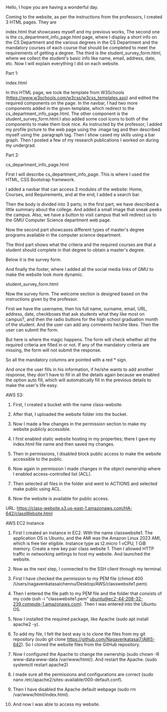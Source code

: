 Hello, I hope you are having a wonderful day. 

Coming to the website, as per the instructions from the professors, I created 3 HTML pages. They are 

index.html that showcases myself and my previous works, The second one is the cs_department_info_page.html page, where I display a short info on the CS Department and the various degrees in the CS Department and the mandatory courses of each course that should be completed to meet the requirements of getting a degree. The third is the student_survey_form.html, where we collect the student's basic info like name, email, address, date, etc. Now I will explain everything I did on each website.



Part 1:

index.html

In this HTML page, we took the template from W3Schools (https://www.w3schools.com/w3css/w3css_templates.asp) and edited the required components on the page. In the navbar, I had two more components added in the given template, which redirect to the cs_department_info_page.html. The other component is the student_survey_form.html.I also added some cool icons to both of the components to make them look nice. As instructed by the professor, I added my profile picture to the web page using the .image tag and then described myself using the .paragraph tag. Then I show cased my skills using a bar graph. Then I posted a few of my research publications I worked on during my undergrad.



Part 2:

cs_department_info_page.html



First I will describe cs_department_info_page. This is where I used the HTML, CSS Bootstrap framework.

I added a navbar that can access 3 modules of the website: Home, Courses, and Requirements, and at the end, I added a search bar.

Then the body is divided into 3 parts; in the first part, we have described a little summary about the college. And added a small image that sneak peeks the campus. Also, we have a button to visit campus that will redirect us to the GMU Computer Science department web page.

Now the second part showcases different types of master's degree programs available in the computer science department.

The third part shows what the criteria and the required courses are that a student should complete in that degree to obtain a master's degree.

Below it is the survey form.

And finally the footer, where I added all the social media links of GMU to make the website look more dynamic.



student_survey_form.html 



Now the survey form. The welcome section is designed based on the instructions given by the professor.

First we have the username, then his full name, surname, email, URL, address, date, checkboxes that ask students what they like most on campus?, and then the radio buttons for the high school graduation month of the student. And the user can add any comments he/she likes. Then the user can submit the form.

But here is where the magic happens. The form will check whether all the required criteria are filled in or not. If any of the mandatory criteria are missing, the form will not submit the response.

So all the mandatory columns are pointed with a red * sign.

And once the user fills in his information, if he/she wants to add another response, they don't have to fill in all the details again because we enabled the option auto fill, which will automatically fill in the previous details to make the user's life easy.



AWS S3:

1. First, I created a bucket with the name class-website.

2. After that, I uploaded the website folder into the bucket.

3. Now I made a few changes in the permission section to make my website publicly accessible.

4. I first enabled static website hosting in my properties; there I gave my index.html file name and then saved my changes.

5. Then in permissions, I disabled block public access to make the website accessible to the public.

6. Now again in permission I made changes in the object ownership where I enabled access-controlled list (ACL).

7. Then selected all files in the folder and went to ACTIONS and selected make public using ACL.

8. Now the website is available for public access.

URL: https://class-website.s3.us-east-1.amazonaws.com/HA-642/classWebsite.html



AWS EC2 Instance

1. First I created an instance in EC2. With the name classwebsite1. The application OS is Ubuntu, and the AMI was the Amazon Linux 2023 AMI, which is free tier eligible. Instance type as t2.micro 1 vCPU, 1 GiB memory. Create a new key pair class website 1. Then I allowed HTTP traffic in networking settings to host my website. And launched the website.

2. Now as the next step, I connected to the SSH client through my terminal.

3. First I have checked the permission to my PEM file (chmod 400 /Users/nagavenkatasaichennu/Desktop/AWS/classwebsite1.pem).

4. Then I entered the file path to my PEM file and the folder that consists of my code (ssh -i "classwebsite1.pem" ubuntu@ec2-44-208-32-239.compute-1.amazonaws.com). Then I was entered into the Ubuntu OS.

5. Now I installed the required package, like Apache (sudo apt install apache2 -y).

6. To add my file, I felt the best way is to clone the files from my git repository (sudo git clone https://github.com/Nagavenkatasai7/AWS-642). So I cloned the website files from the GitHub repository.

7. Now I configured the Apache to change the ownership (sudo chown -R www-data:www-data /var/www/html/). And restart the Apache. (sudo systemctl restart apache2)

8. I made sure all the permissions and configurations are correct (sudo nano /etc/apache2/sites-available/000-default.conf).

9. Then I have disabled the Apache default webpage (sudo rm /var/www/html/index.html). 

10. And now I was able to access my website.






